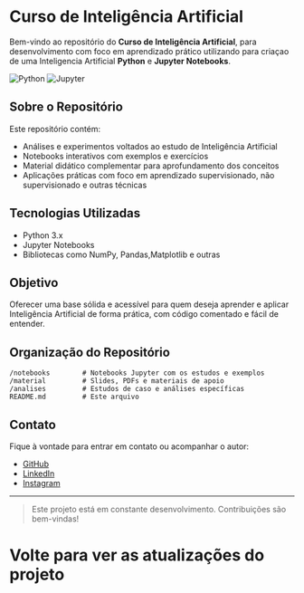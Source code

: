 # Curso de Inteligência Artificial 

Bem-vindo ao repositório do **Curso de Inteligência Artificial**, para  desenvolvimento com foco em aprendizado prático utilizando para criaçao de uma Inteligencia Artificial **Python** e **Jupyter Notebooks**.

![Python](https://img.shields.io/badge/Python-3776AB?style=for-the-badge&logo=python&logoColor=white)
![Jupyter](https://img.shields.io/badge/Jupyter-F37626?style=for-the-badge&logo=jupyter&logoColor=white)

## Sobre o Repositório

Este repositório contém:

-  Análises e experimentos voltados ao estudo de Inteligência Artificial
-  Notebooks interativos com exemplos e exercícios
-  Material didático complementar para aprofundamento dos conceitos
-  Aplicações práticas com foco em aprendizado supervisionado, não supervisionado e outras técnicas

##  Tecnologias Utilizadas

- Python 3.x
- Jupyter Notebooks
- Bibliotecas como NumPy, Pandas,Matplotlib e outras

##  Objetivo

Oferecer uma base sólida e acessível para quem deseja aprender e aplicar Inteligência Artificial de forma prática, com código comentado e fácil de entender.

##  Organização do Repositório

```
/notebooks        # Notebooks Jupyter com os estudos e exemplos
/material         # Slides, PDFs e materiais de apoio
/analises         # Estudos de caso e análises específicas
README.md         # Este arquivo
```

##  Contato

Fique à vontade para entrar em contato ou acompanhar o autor:

- [GitHub](https://github.com/jesieldossantos)
- [LinkedIn](https://www.linkedin.com/in/jesiel-dos-santos-54478422b/)
- [Instagram](https://www.instagram.com/jesieldossantos_/)

---

> Este projeto está em constante desenvolvimento. Contribuições são bem-vindas!

# Volte para ver as atualizações do projeto
